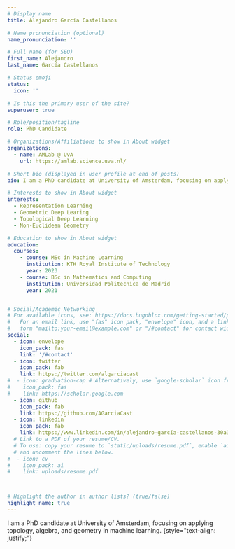 ```yaml
---
# Display name
title: Alejandro García Castellanos

# Name pronunciation (optional)
name_pronunciation: ''

# Full name (for SEO)
first_name: Alejandro
last_name: García Castellanos

# Status emoji
status:
  icon: ''

# Is this the primary user of the site?
superuser: true

# Role/position/tagline
role: PhD Candidate

# Organizations/Affiliations to show in About widget
organizations:
  - name: AMLab @ UvA
    url: https://amlab.science.uva.nl/

# Short bio (displayed in user profile at end of posts)
bio: I am a PhD candidate at University of Amsterdam, focusing on applying topology, algebra, and geometry in machine learning.

# Interests to show in About widget
interests:
  - Representation Learning
  - Geometric Deep Learing
  - Topological Deep Learning
  - Non-Euclidean Geometry

# Education to show in About widget
education:
  courses:
    - course: MSc in Machine Learning 
      institution: KTH Royal Institute of Technology
      year: 2023
    - course: BSc in Mathematics and Computing
      institution: Universidad Politecnica de Madrid
      year: 2021


# Social/Academic Networking
# For available icons, see: https://docs.hugoblox.com/getting-started/page-builder/#icons
#   For an email link, use "fas" icon pack, "envelope" icon, and a link in the
#   form "mailto:your-email@example.com" or "/#contact" for contact widget.
social:
  - icon: envelope
    icon_pack: fas
    link: '/#contact'
  - icon: twitter
    icon_pack: fab
    link: https://twitter.com/algarciacast
#  - icon: graduation-cap # Alternatively, use `google-scholar` icon from `ai` icon pack
#    icon_pack: fas
#    link: https://scholar.google.com
  - icon: github
    icon_pack: fab
    link: https://github.com/AGarciaCast
  - icon: linkedin
    icon_pack: fab
    link: https://www.linkedin.com/in/alejandro-garcía-castellanos-30a37b14b 
  # Link to a PDF of your resume/CV.
  # To use: copy your resume to `static/uploads/resume.pdf`, enable `ai` icons in `params.yaml`,
  # and uncomment the lines below.
#  - icon: cv
#    icon_pack: ai
#    link: uploads/resume.pdf



# Highlight the author in author lists? (true/false)
highlight_name: true
---
```


I am a PhD candidate at University of Amsterdam, focusing on applying topology, algebra, and geometry in machine learning.
{style="text-align: justify;"}
